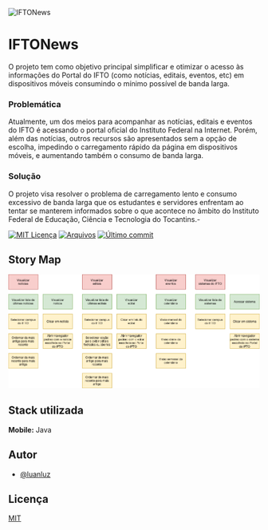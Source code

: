 ![IFTONews](https://socialify.git.ci/luanluz/ifto-news/image?language=1&name=1&owner=1&pattern=Solid&theme=Light)


# IFTONews

O projeto tem como objetivo principal simplificar e otimizar o acesso às informações do Portal do IFTO (como notícias, editais, eventos, etc) em dispositivos móveis consumindo o mínimo possível de banda larga.

### Problemática
Atualmente, um dos meios para acompanhar as notícias, editais e eventos do IFTO é acessando o portal oficial do Instituto Federal na Internet. Porém, além das notícias, outros recursos são apresentados sem a opção de escolha, impedindo o carregamento rápido da página em dispositivos móveis, e aumentando também o consumo de banda larga.

### Solução
O projeto visa resolver o problema de carregamento lento e consumo excessivo de banda larga que os estudantes e servidores enfrentam ao tentar se manterem informados sobre o que acontece no âmbito do Instituto Federal de Educação, Ciência e Tecnologia do Tocantins.- 

[![MIT Licença](https://img.shields.io/github/license/luanluz/ifto-news?style=for-the-badge)](https://choosealicense.com/licenses/mit/)
[![Arquivos](https://img.shields.io/github/directory-file-count/luanluz/ifto-news?style=for-the-badge)](https://opensource.org/licenses/)
[![Último commit](https://img.shields.io/github/last-commit/luanluz/ifto-news?style=for-the-badge)](http://www.gnu.org/licenses/agpl-3.0)


## Story Map

![IFTONews - Story Map](./_docs/images/story-map.png)

## Stack utilizada

**Mobile:** Java


## Autor

- [@luanluz](https://www.github.com/luanluz)


## Licença

[MIT](https://choosealicense.com/licenses/mit/)


